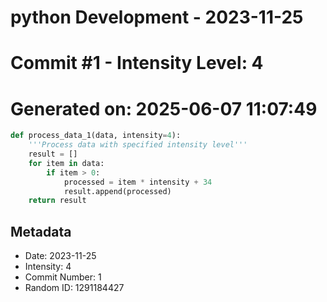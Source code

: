 ﻿# python Development - 2023-11-25
# Commit #1 - Intensity Level: 4
# Generated on: 2025-06-07 11:07:49
```python
def process_data_1(data, intensity=4):
    '''Process data with specified intensity level'''
    result = []
    for item in data:
        if item > 0:
            processed = item * intensity + 34
            result.append(processed)
    return result
```
## Metadata
- Date: 2023-11-25
- Intensity: 4
- Commit Number: 1
- Random ID: 1291184427
